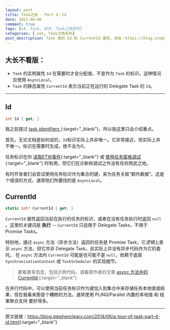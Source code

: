 ```yaml
---
layout: post
title: Task之旅 - Part 4：Id
date: 2021-06-06
comment: true
tags: [c#, Task, 异步, Task之旅系列]
categories: [.net, Task之旅系列]
post_description: Task 类的 Id 和 CurrentId 属性，译自：https://blog.stephencleary.com/2014/06/a-tour-of-task-part-4-id.html
---
```


## 大长不看版：

- `Task` 的实例属性 `Id` 在需要时才会分配值，不宜作为 `Task` 的标识，这种情况应使用 `AsyncLocal`。
- `Task` 的静态属性 `CurrentId` 表示当前正在运行的 Delegate Task 的 `Id`。

----

## Id

```csharp
int Id { get; }
```

我之前提过 [task identifiers ](https://blog.stephencleary.com/2013/03/a-few-words-on-taskid-and.html){:target="_blank"}，所以我这里只会介绍重点。

首先，无论文档是如何说的，`Id`标识实际上并非唯一。它非常接近，但实际上并不唯一。标识在需要时生成，绝不会为0。 

任务标识在你 [读取ETW事件](https://msdn.microsoft.com/en-us/library/ee517329.aspx){:target="_blank"} 或 [使用任务窗格调试](https://msdn.microsoft.com/en-us/library/dd998369.aspx){:target="_blank"} 时有用，但它们在诊断和调试之外没有任何用武之地。

有时开发者们会尝试使用任务标识作为集合的键，来为任务关联“额外数据”。这是个错误的方式，通常他们所要找的是 `AsyncLocal`。

## CurrentId

```csharp
static int? CurrentId { get; }
```

`CurrentId` 属性返回当前在执行的任务的标识，或者在没有任务执行时返回 `null` 。这里的关键词是 **执行** -- `CurrentId` 只适用于 Delegate Tasks，不用于 Promise Tasks。

特别地，通过 `async` 方法（异步方法）返回的任务是 Promise Task，它*逻辑*上表示 `async` 方法，但它并非 Delegate Task，且实际上并没有异步代码作为它的委托。 在 `async` 方法内 `CurrentId` 可能是也可能不是 `null`，依赖于底层 `SynchronizationContext` 或 `TaskScheduler` 的实现细节。

> 要看更多信息，包括示例代码，请看原作者的文章 [async 方法中的 CurrentId ](https://blog.stephencleary.com/2013/03/taskcurrentid-in-async-methods.html){:target="_blank"}

在并行代码中，可以使用当前任务标识作为键加入到集合中来存储任务本地值或结果，但在我看来那是个糟糕的方法。通常使用 PLINQ/Parallel 内置的本地值 和 结果聚合支持 要好得多。

----

原文链接：<https://blog.stephencleary.com/2014/06/a-tour-of-task-part-4-id.html>{:target="_blank"}


